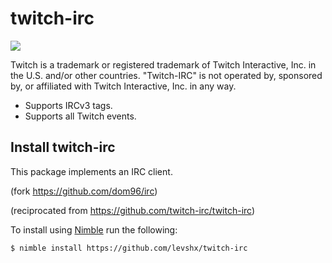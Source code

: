 # twitch-irc

![](http://i.imgur.com/7PMEvN5.png)

Twitch is a trademark or registered trademark of Twitch Interactive, Inc. in the U.S. and/or other countries. "Twitch-IRC" is not operated by, sponsored by, or affiliated with Twitch Interactive, Inc. in any way.

- Supports IRCv3 tags.
- Supports all Twitch events.

## Install twitch-irc

This package implements an IRC client. 

(fork https://github.com/dom96/irc) 

(reciprocated from https://github.com/twitch-irc/twitch-irc)


To install using [Nimble](https://github.com/nim-lang/nimble) run the following:

```
$ nimble install https://github.com/levshx/twitch-irc
```
